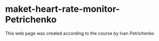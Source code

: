 # maket-heart-rate-monitor-Petrichenko
This web page was created according to the course by Ivan Petrichenko
